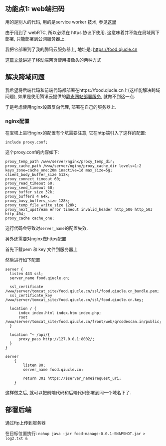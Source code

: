 ## 功能点1: web端扫码
用的是别人的代码, 用的是service worker 技术, 参见[这里](https://github.com/ankh04/qrcodescan.in)

由于用到了 webRTC, 所以必须在 https 协议下使用. 这意味着并不能在局域网下部署, 只能部署到公网服务器上.

我把它部署到了我的腾讯云服务器上, 地址是: https://food.qiucle.cn

[这篇文章](https://juejin.cn/post/6902357766141116430)讲述了移动端网页使用摄像头的两种方式

## 解决跨域问题
我希望将后端代码和前端代码都部署在https://food.qiucle.cn上(这样能解决跨域问题), 如果是使用腾讯云提供的[静态网站部署服务](https://console.cloud.tencent.com/tcb/hosting/index?rid=4), 就做不到这一点.

于是考虑使用nginx设置反向代理, 部署在自己的服务器上.

### nginx配置
在宝塔上进行nginx的配置有个坑需要注意, 它在http端引入了这样的配置:
```
include proxy.conf;
```
这个proxy.conf的内容如下:
```
proxy_temp_path /www/server/nginx/proxy_temp_dir;
proxy_cache_path /www/server/nginx/proxy_cache_dir levels=1:2 keys_zone=cache_one:20m inactive=1d max_size=5g;
client_body_buffer_size 512k;
proxy_connect_timeout 60;
proxy_read_timeout 60;
proxy_send_timeout 60;
proxy_buffer_size 32k;
proxy_buffers 4 64k;
proxy_busy_buffers_size 128k;
proxy_temp_file_write_size 128k;
proxy_next_upstream error timeout invalid_header http_500 http_503 http_404;
proxy_cache cache_one;
```
这行代码会导致对`server_name`的配置失效.

另外还需要对nginx做https配置

首先下载pem 和 key 文件到服务器上

然后进行如下配置
```
server {
  listen 443 ssl;
  server_name food.qiucle.cn;
  
  ssl_certificate /www/server/tomcat_site/food.qiucle.cn/ssl/food.qiucle.cn_bundle.pem;
  ssl_certificate_key /www/server/tomcat_site/food.qiucle.cn/ssl/food.qiucle.cn.key;
  
  location / {
      index index.html index.htm index.php;
      root  /www/server/tomcat_site/food.qiucle.cn/front/web/qrcodescan.in/public;
  }

  location ^~ /api/{
      proxy_pass http://127.0.0.1:8002/;
  }
}
        
server
    {
        listen 80;
        server_name food.qiucle.cn;
        
        return 301 https://$server_name$request_uri;
    }
```

这样做之后, 就可以把前端代码和后端代码部署到同一个域名下了.

## 部署后端
通过ftp上传到服务器

在目标位置执行: `nohup java -jar food-manage-0.0.1-SNAPSHOT.jar > log2.txt &`